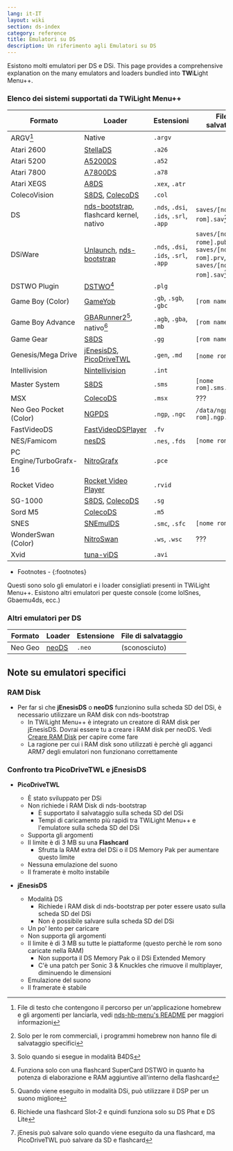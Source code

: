 ```yaml
---
lang: it-IT
layout: wiki
section: ds-index
category: reference
title: Emulatori su DS
description: Un riferimento agli Emulatori su DS
---
```


Esistono molti emulatori per DS e DSi. This page provides a comprehensive explanation on the many emulators and loaders bundled into **TW**i**L**ight Menu++.

### Elenco dei sistemi supportati da TWiLight Menu++

| Formato                 | Loader                                           | Estensioni                             | File di salvataggio                                                         |
| ----------------------- | ------------------------------------------------ | -------------------------------------- | --------------------------------------------------------------------------- |
| ARGV[^1]                | Native                                           | `.argv`                                |                                                                             |
| Atari 2600              | [StellaDS][stellads]                             | `.a26`                                 |                                                                             |
| Atari 5200              | [A5200DS][a5200ds]                               | `.a52`                                 |                                                                             |
| Atari 7800              | [A7800DS][a7800ds]                               | `.a78`                                 |                                                                             |
| Atari XEGS              | [A8DS][a8ds]                                     | `.xex`, `.atr`                         |                                                                             |
| ColecoVision            | [S8DS][s8ds], [ColecoDS][colecods]               | `.col`                                 |                                                                             |
| DS                      | [nds-bootstrap][ndsbs], flashcard kernel, nativo | `.nds`, `.dsi`, `.ids`, `.srl`, `.app` | `saves/[nome rom].sav`[^2]                                                  |
| DSiWare                 | [Unlaunch][unlaunch], [nds-bootstrap][ndsbs]     | `.nds`, `.dsi`, `.ids`, `.srl`, `.app` | `saves/[nome rome].pub`, `saves/[nome rom].prv`, `saves/[nome rom].sav`[^7] |
| DSTWO Plugin            | [DSTWO][dstwo][^3]                               | `.plg`                                 |                                                                             |
| Game Boy (Color)        | [GameYob][gameyob]                               | `.gb`, `.sgb`, `.gbc`                  | `[rom name].sav`                                                            |
| Game Boy Advance        | [GBARunner2][gbarunner2][^4], nativo[^5]         | `.agb`, `.gba`, `.mb`                  | `[rom name].sav`                                                            |
| Game Gear               | [S8DS][s8ds]                                     | `.gg`                                  | `[rom name].gg.sav`                                                         |
| Genesis/Mega Drive      | [jEnesisDS][jenesis], [PicoDriveTWL][pdtwl]      | `.gen`, `.md`                          | `[nome rom].srm`[^6]                                                        |
| Intellivision           | [Nintellivision][nintellivision]                 | `.int`                                 |                                                                             |
| Master System           | [S8DS][s8ds]                                     | `.sms`                                 | `[nome rom].sms.sav`                                                        |
| MSX                     | [ColecoDS][colecods]                             | `.msx`                                 | ???                                                                         |
| Neo Geo Pocket (Color)  | [NGPDS][ngpds]                                   | `.ngp`, `.ngc`                         | `/data/ngpds/[nome rom].ngp.fla`                                            |
| FastVideoDS             | [FastVideoDSPlayer][fastvideodsplayer]           | `.fv`                                  |                                                                             |
| NES/Famicom             | [nesDS][nesds]                                   | `.nes`, `.fds`                         | `[nome rom].sav`                                                            |
| PC Engine/TurboGrafx-16 | [NitroGrafx][nitrografx]                         | `.pce`                                 |                                                                             |
| Rocket Video            | [Rocket Video Player][rvidplayer]                | `.rvid`                                |                                                                             |
| SG-1000                 | [S8DS][s8ds], [ColecoDS][colecods]               | `.sg`                                  |                                                                             |
| Sord M5                 | [ColecoDS][colecods]                             | `.m5`                                  |                                                                             |
| SNES                    | [SNEmulDS][snemulds]                             | `.smc`, `.sfc`                         | `[nome rom].srm`                                                            |
| WonderSwan (Color)      | [NitroSwan][nitroswan]                           | `.ws`, `.wsc`                          | ???                                                                         |
| Xvid                    | [tuna-viDS][tunavids]                            | `.avi`                                 |                                                                             |

- Footnotes -
{:footnotes}

Questi sono solo gli emulatori e i loader consigliati presenti in TWiLight Menu++. Esistono altri emulatori per queste console (come lolSnes, Gbaemu4ds, ecc.)

### Altri emulatori per DS

| Formato | Loader         | Estensione | File di salvataggio |
| ------- | -------------- | ---------- | ------------------- |
| Neo Geo | [neoDS][neods] | `.neo`     | (sconosciuto)       |

## Note su emulatori specifici
### RAM Disk
- Per far sì che **jEnesisDS** o **neoDS** funzionino sulla scheda SD del DSi, è necessario utilizzare un RAM disk con nds-bootstrap
    - In TWiLight Menu++ è integrato un creatore di RAM disk per jEnesisDS. Dovrai essere tu a creare i RAM disk per neoDS. Vedi [Creare RAM Disk](../twilightmenu/creating-ram-disks) per capire come fare
    - La ragione per cui i RAM disk sono utilizzati è perchè gli agganci ARM7 degli emulatori non funzionano correttamente

### Confronto tra PicoDriveTWL e jEnesisDS
- **PicoDriveTWL**
    - È stato sviluppato per DSi
    - Non richiede i RAM Disk di nds-bootstrap
        - È supportato il salvataggio sulla scheda SD del DSi
        - Tempi di caricamento più rapidi tra TWiLight Menu++ e l'emulatore sulla scheda SD del DSi
    - Supporta gli argomenti
    - Il limite è di 3 MB su una **Flashcard**
        - Sfrutta la RAM extra del DSi o il DS Memory Pak per aumentare questo limite
    - Nessuna emulazione del suono
    - Il framerate è molto instabile

- **jEnesisDS**
    - Modalità DS
        - Richiede i RAM disk di nds-bootstrap per poter essere usato sulla scheda SD del DSi
        - Non è possibile salvare sulla scheda SD del DSi
    - Un po' lento per caricare
    - Non supporta gli argomenti
    - Il limite è di 3 MB su tutte le piattaforme (questo perchè le rom sono caricate nella RAM)
        - Non supporta il DS Memory Pak o il DSi Extended Memory
        - C'è una patch per Sonic 3 & Knuckles che rimuove il multiplayer, diminuendo le dimensioni
    - Emulazione del suono
    - Il framerate è stabile


<!-- Links for tables -->
[^1]: File di testo che contengono il percorso per un'applicazione homebrew e gli argomenti per lanciarla, vedi [nds-hb-menu's README](https://github.com/devkitPro/nds-hb-menu#passing-arguments) per maggiori informazioni
[^2]: Solo per le rom commerciali, i programmi homebrew non hanno file di salvataggio specifici
[^7]: Solo quando si esegue in modalità B4DS
[^3]: Funziona solo con una flashcard SuperCard DSTWO in quanto ha potenza di elaborazione e RAM aggiuntive all'interno della flashcard
[^4]: Quando viene eseguito in modalità DSi, può utilizzare il DSP per un suono migliore
[^5]: Richiede una flashcard Slot-2 e quindi funziona solo su DS Phat e DS Lite
[^6]: jEnesis può salvare solo quando viene eseguito da una flashcard, ma PicoDriveTWL può salvare da SD e flashcard

[a5200ds]: https://github.com/wavemotion-dave/A5200DS
[a7800ds]: https://github.com/wavemotion-dave/A7800DS
[a8ds]: https://github.com/wavemotion-dave/A8DS
[colecods]: https://github.com/wavemotion-dave/ColecoDS
[dstwo]: http://eng.supercard.sc
[fastvideodsplayer]: https://github.com/Gericom/FastVideoDSPlayer
[gameyob]: https://github.com/Drenn1/GameYob
[gbarunner2]: https://github.com/Gericom/GBARunner2
[jenesis]: https://www.gamebrew.org/wiki/JEnesisDS
[ndsbs]: https://github.com/DS-Homebrew/nds-bootstrap
[nesds]: https://github.com/DS-Homebrew/NesDS
[ngpds]: https://github.com/FluBBaOfWard/NGPDS
[nitrografx]: https://www.gamebrew.org/wiki/NitroGrafx
[nitroswan]: https://github.com/FluBBaOfWard/NitroSwan
[pdtwl]: https://github.com/DS-Homebrew/PicoDriveTWL
[rvidplayer]: https://gbatemp.net/threads/539163
[s8ds]: https://github.com/FluBBaOfWard/S8DS
[snemulds]: https://www.gamebrew.org/wiki/SnemulDS_-_Revival
[stellads]: https://github.com/wavemotion-dave/StellaDS
[unlaunch]: https://problemkaputt.de/unlaunch.htm
[neods]: https://www.gamebrew.org/wiki/NeoDS
[nintellivision]: https://github.com/wavemotion-dave/NINTV-DS
[tunavids]: https://github.com/chishm/tuna-vids
